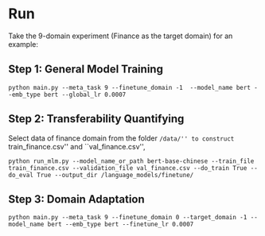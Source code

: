 # Run
Take the 9-domain experiment (Finance as the target domain) for an example: 
## Step 1: General Model Training
```
python main.py --meta_task 9 --finetune_domain -1  --model_name bert --emb_type bert --global_lr 0.0007
```
## Step 2: Transferability Quantifying
Select data of finance domain from the folder ``/data/'' to construct ``train_finance.csv'' and ``val_finance.csv'',
```
python run_mlm.py --model_name_or_path bert-base-chinese --train_file train_finance.csv --validation_file val_finance.csv --do_train True --do_eval True --output_dir /language_models/finetune/
```
## Step 3: Domain Adaptation
```
python main.py --meta_task 9 --finetune_domain 0 --target_domain -1 --model_name bert --emb_type bert --finetune_lr 0.0007
```
